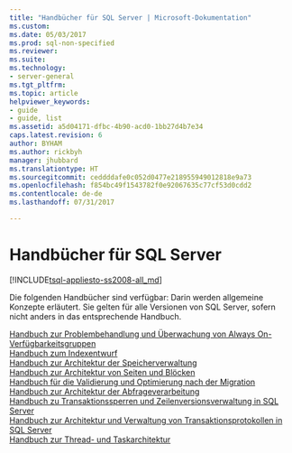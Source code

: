 ```yaml
---
title: "Handbücher für SQL Server | Microsoft-Dokumentation"
ms.custom: 
ms.date: 05/03/2017
ms.prod: sql-non-specified
ms.reviewer: 
ms.suite: 
ms.technology:
- server-general
ms.tgt_pltfrm: 
ms.topic: article
helpviewer_keywords:
- guide
- guide, list
ms.assetid: a5d04171-dfbc-4b90-acd0-1bb27d4b7e34
caps.latest.revision: 6
author: BYHAM
ms.author: rickbyh
manager: jhubbard
ms.translationtype: HT
ms.sourcegitcommit: ceddddafe0c052d0477e218955949012818e9a73
ms.openlocfilehash: f854bc49f1543782f0e92067635c77cf53d0cdd2
ms.contentlocale: de-de
ms.lasthandoff: 07/31/2017

---
```

# <a name="sql-server-guides"></a>Handbücher für SQL Server
[!INCLUDE[tsql-appliesto-ss2008-all_md](../includes/tsql-appliesto-ss2008-all-md.md)]

Die folgenden Handbücher sind verfügbar: Darin werden allgemeine Konzepte erläutert. Sie gelten für alle Versionen von SQL Server, sofern nicht anders in das entsprechende Handbuch. 

[Handbuch zur Problembehandlung und Überwachung von Always On-Verfügbarkeitsgruppen](http://msdn.microsoft.com/library/dn135328)  
[Handbuch zum Indexentwurf](../relational-databases/sql-server-index-design-guide.md)  
[Handbuch zur Architektur der Speicherverwaltung](../relational-databases/memory-management-architecture-guide.md)  
[Handbuch zur Architektur von Seiten und Blöcken](../relational-databases/pages-and-extents-architecture-guide.md)  
[Handbuch für die Validierung und Optimierung nach der Migration](post-migration-validation-and-optimization-guide.md)  
[Handbuch zur Architektur der Abfrageverarbeitung](../relational-databases/query-processing-architecture-guide.md)  
[Handbuch zu Transaktionssperren und Zeilenversionsverwaltung in SQL Server](https://msdn.microsoft.com/library/jj856598)  
[Handbuch zur Architektur und Verwaltung von Transaktionsprotokollen in SQL Server](../relational-databases/sql-server-transaction-log-architecture-and-management-guide.md)  
[Handbuch zur Thread- und Taskarchitektur](../relational-databases/thread-and-task-architecture-guide.md)


